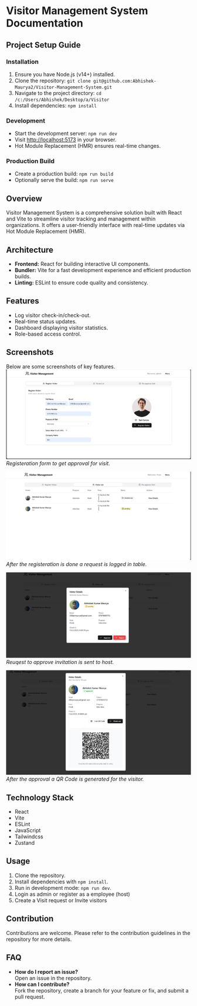 # Visitor Management System Documentation

## Project Setup Guide

### Installation
1. Ensure you have Node.js (v14+) installed.
2. Clone the repository: `git clone git@github.com:Abhishek-Maurya2/Visitor-Management-System.git`
3. Navigate to the project directory: `cd /c:/Users/Abhishek/Desktop/a/Visitor`
4. Install dependencies: `npm install`

### Development
- Start the development server: `npm run dev`
- Visit [http://localhost:5173](http://localhost:5173) in your browser.
- Hot Module Replacement (HMR) ensures real-time changes.

### Production Build
- Create a production build: `npm run build`
- Optionally serve the build: `npm run serve`


## Overview
Visitor Management System is a comprehensive solution built with React and Vite to streamline visitor tracking and management within organizations. It offers a user-friendly interface with real-time updates via Hot Module Replacement (HMR).


## Architecture
- **Frontend:** React for building interactive UI components.
- **Bundler:** Vite for a fast development experience and efficient production builds.
- **Linting:** ESLint to ensure code quality and consistency.

## Features
- Log visitor check-in/check-out.
- Real-time status updates.
- Dashboard displaying visitor statistics.
- Role-based access control.

## Screenshots

Below are some screenshots of key features.
![Dashboard Overview](doc/assets/RegisterVisitor.png)
*Registeration form to get approval for visit.*

![Dashboard Overview](doc/assets/Stats.png)
*After the registeration is done a request is logged in table.*

![Visitor Check-In](doc/assets/actions.png)  
*Reuqest to approve invitation is sent to host.*

![Statistics Panel](doc/assets/qr.png)  
*After the approval a QR Code is generated for the visitor.*

## Technology Stack
- React
- Vite
- ESLint
- JavaScript
- Tailwindcss
- Zustand

## Usage
1. Clone the repository.
2. Install dependencies with `npm install`.
3. Run in development mode: `npm run dev`.
4. Login as admin or register as a employee (host)
5. Create a Visit request or Invite visitors

## Contribution
Contributions are welcome. Please refer to the contribution guidelines in the repository for more details.

## FAQ
- **How do I report an issue?**  
  Open an issue in the repository.
- **How can I contribute?**  
  Fork the repository, create a branch for your feature or fix, and submit a pull request.

